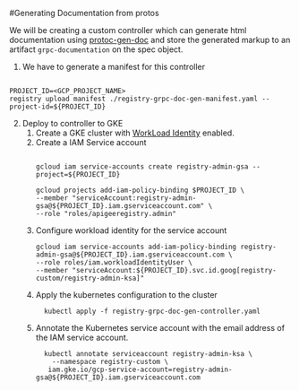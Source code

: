 #Generating Documentation from protos

We will be creating a custom controller which can generate html documentation
using [protoc-gen-doc](https://github.com/pseudomuto/protoc-gen-doc) and store
the generated markup to an artifact `grpc-documentation` on the spec object.

1. We have to generate a manifest for this controller
```

PROJECT_ID=<GCP_PROJECT_NAME>
registry upload manifest ./registry-grpc-doc-gen-manifest.yaml --project-id=${PROJECT_ID}
```

2. Deploy to controller to GKE 
   1. Create a GKE cluster with [WorkLoad Identity](https://cloud.google.com/kubernetes-engine/docs/how-to/workload-identity) enabled.
   2. Create a IAM Service account
      ```shell
     
      gcloud iam service-accounts create registry-admin-gsa --project=${PROJECT_ID}
      
      gcloud projects add-iam-policy-binding $PROJECT_ID \
      --member "serviceAccount:registry-admin-gsa@${PROJECT_ID}.iam.gserviceaccount.com" \
      --role "roles/apigeeregistry.admin"
      ```
   3. Configure workload identity for the service account
         ```
         gcloud iam service-accounts add-iam-policy-binding registry-admin-gsa@${PROJECT_ID}.iam.gserviceaccount.com \
         --role roles/iam.workloadIdentityUser \
         --member "serviceAccount:${PROJECT_ID}.svc.id.goog[registry-custom/registry-admin-ksa]"
      
         ``` 
   4. Apply the kubernetes configuration to the cluster
      ```
        kubectl apply -f registry-grpc-doc-gen-controller.yaml
      ```
   5. Annotate the Kubernetes service account with the email address of the IAM service account.
      ```
        kubectl annotate serviceaccount registry-admin-ksa \
          --namespace registry-custom \
         iam.gke.io/gcp-service-account=registry-admin-gsa@${PROJECT_ID}.iam.gserviceaccount.com
      ```

